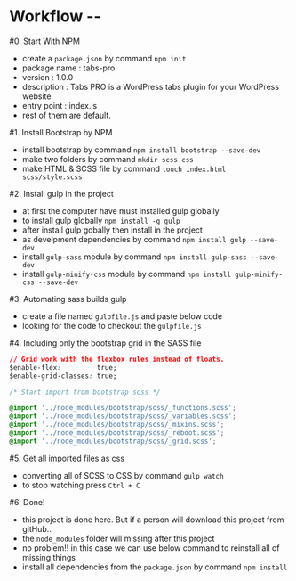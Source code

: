 # Workflow --

#0. Start With NPM
- create a `package.json` by command `npm init`
- package name : tabs-pro
- version      : 1.0.0
- description  : Tabs PRO is a WordPress tabs plugin for your WordPress website.
- entry point  : index.js
- rest of them are default.

#1. Install Bootstrap by NPM
- install bootstrap by command `npm install bootstrap --save-dev`
- make two folders by command `mkdir scss css`
- make HTML & SCSS file by command `touch index.html scss/style.scss`

#2. Install gulp in the project
- at first the computer have must installed gulp globally
- to install gulp globally `npm install -g gulp`
- after install gulp gobally then install in the project
- as develpment dependencies by command `npm install gulp --save-dev`
- install `gulp-sass` module by command `npm install gulp-sass --save-dev`
- install `gulp-minify-css` module by command `npm install gulp-minify-css --save-dev`

#3. Automating sass builds gulp
- create a file named `gulpfile.js` and paste below code
- looking for the code to checkout the `gulpfile.js`

#4. Including only the bootstrap grid in the SASS file
```CSS
// Grid work with the flexbox rules instead of floats.
$enable-flex:         true;
$enable-grid-classes: true;

/* Start import from bootstrap scss */

@import '../node_modules/bootstrap/scss/_functions.scss';
@import '../node_modules/bootstrap/scss/_variables.scss';
@import '../node_modules/bootstrap/scss/_mixins.scss';
@import '../node_modules/bootstrap/scss/_reboot.scss';
@import '../node_modules/bootstrap/scss/_grid.scss';
```

#5. Get all imported files as css
- converting all of SCSS to CSS by command `gulp watch`
- to stop watching press `Ctrl + C`

#6. Done!
- this project is done here. But if a person will download this project from gitHub..
- the `node_modules` folder will missing after this project
- no problem!! in this case we can use below command to reinstall all of missing things
- install all dependencies from the `package.json` by command `npm install`
